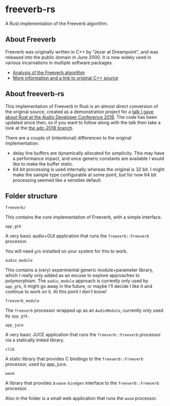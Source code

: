 # freeverb-rs

A Rust implementation of the Freeverb algorithm.

## About Freeverb

Freeverb was originally written in C++ by "Jezar at Dreampoint", and was released into the public domain in June 2000. It is now widely used in various incarnations in multiple software packages.

- [Analysis of the Freeverb algorithm](https://ccrma.stanford.edu/~jos/pasp/Freeverb.html)
- [More information and a link to original C++ source](http://freeverb3vst.osdn.jp/sites.shtml)

## About freeverb-rs

This implementation of Freeverb in Rust is an almost direct conversion of the original source, created as a demonstration project for a [talk I gave about Rust at the Audio Developer Conference 2018](https://www.youtube.com/watch?v=Yom9E-67bdI). The code has been updated since then, so if you want to follow along with the talk then take a look at the [the adc-2018 branch](/irh/freeverb-rs/tree/adc-2018).

There are a couple of (intentional) differences to the original implementation:
- delay line buffers are dynamically allocated for simplicity. This may have a performance impact, and once generic constants are available I would like to make the buffer static.
- 64 bit processing is used internally whereas the original is 32 bit. I might make the sample type configurable at some point, but for now 64 bit processing seemed like a sensible default.

## Folder structure

`freeverb/`

This contains the core implementation of Freeverb, with a simple interface.

`app_gtk`

A very basic audio+GUI application that runs the `freeverb::Freeverb` processor.

You will need `gtk` installed on your system for this to work.

`audio_module`

This contains a (very) experimental generic module+parameter library, which I really only added as an excuse to explore approaches to polymorphism. The `audio_module` approach is currently only used by `app_gtk`, it might go away in the future, or maybe I'll decide I like it and continue to work on it. At this point I don't know!

`freeverb_module`

The `freeverb` processor wrapped up as an `AudioModule`, currently only used by `app_gtk`.

`app_juce`

A very basic JUCE application that runs the `freeverb::Freeverb` processor via a statically linked library.

`clib`

A static library that provides C bindings to the `freeverb::Freeverb` processor, used by app_juce.

`wasm`

A library that provides a `wasm-bindgen` interface to the `freeverb::Freeverb` processor.

Also in the folder is a small web application that runs the `wasm` processor.


